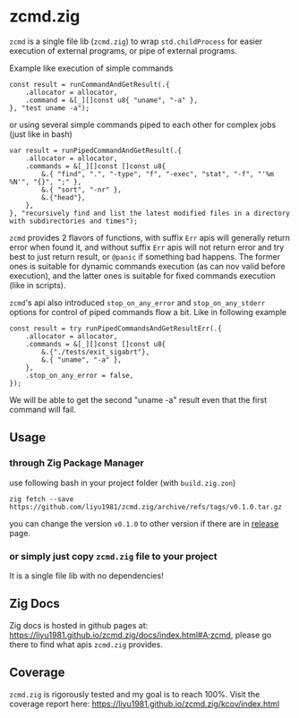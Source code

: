 # zcmd.zig

`zcmd` is a single file lib (`zcmd.zig`) to wrap `std.childProcess` for easier execution of external programs, or pipe
of external programs.

Example like execution of simple commands

```zig
const result = runCommandAndGetResult(.{
    .allocator = allocator,
    .command = &[_][]const u8{ "uname", "-a" },
}, "test uname -a");
```

or using several simple commands piped to each other for complex jobs (just like in bash)

```zig
var result = runPipedCommandAndGetResult(.{
    .allocator = allocator,
    .commands = &[_][]const []const u8{
        &.{ "find", ".", "-type", "f", "-exec", "stat", "-f", "'%m %N'", "{}", ";" },
        &.{ "sort", "-nr" },
        &.{"head"},
    },
}, "recursively find and list the latest modified files in a directory with subdirectories and times");
```

`zcmd` provides 2 flavors of functions, with suffix `Err` apis will generally return error when found it, and without
suffix `Err` apis will not return error and try best to just return result, or `@panic` if something bad happens.
The former ones is suitable for dynamic commands execution (as can nov valid before execution), and the latter ones is
suitable for fixed commands execution (like in scripts).

`zcmd`'s api also introduced `stop_on_any_error` and `stop_on_any_stderr` options for control of piped commands flow a
bit. Like in following example

```zig
const result = try runPipedCommandsAndGetResultErr(.{
    .allocator = allocator,
    .commands = &[_][]const []const u8{
        &.{"./tests/exit_sigabrt"},
        &.{ "uname", "-a" },
    },
    .stop_on_any_error = false,
});
```

We will be able to get the second "uname -a" result even that the first command will fail.

## Usage

### through Zig Package Manager

use following bash in your project folder (with `build.zig.zon`)

```
zig fetch --save https://github.com/liyu1981/zcmd.zig/archive/refs/tags/v0.1.0.tar.gz
```

you can change the version `v0.1.0` to other version if there are in [release](https://github.com/liyu1981/zcmd.zig/releases) page.

### or simply just copy `zcmd.zig` file to your project

It is a single file lib with no dependencies!

## Zig Docs

Zig docs is hosted in github pages at: https://liyu1981.github.io/zcmd.zig/docs/index.html#A;zcmd, please go there to
find what apis `zcmd.zig` provides.

## Coverage

`zcmd.zig` is rigorously tested and my goal is to reach 100%. Visit the coverage report here: https://liyu1981.github.io/zcmd.zig/kcov/index.html
